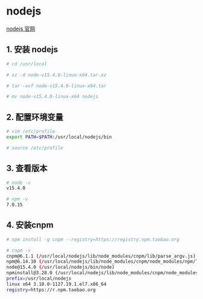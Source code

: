 # nodejs
[nodejs 官网](https://nodejs.org/en/ 'nodejs')

## 1. 安装 nodejs
```bash
# cd /usr/local

# xz -d node-v15.4.0-linux-x64.tar.xz

# tar -xvf node-v15.4.0-linux-x64.tar

# mv node-v15.4.0-linux-x64 nodejs
```

## 2. 配置环境变量
```bash
# vim /etc/profile
export PATH=$PATH:/usr/local/nodejs/bin

# source /etc/profile
```

## 3. 查看版本
```bash
# node -v
v15.4.0

# npm -v
7.0.15
```

## 4. 安装cnpm
```bash
# npm install -g cnpm --registry=https://registry.npm.taobao.org

# cnpm -v
cnpm@6.1.1 (/usr/local/nodejs/lib/node_modules/cnpm/lib/parse_argv.js)
npm@6.14.10 (/usr/local/nodejs/lib/node_modules/cnpm/node_modules/npm/lib/npm.js)
node@15.4.0 (/usr/local/nodejs/bin/node)
npminstall@3.28.0 (/usr/local/nodejs/lib/node_modules/cnpm/node_modules/npminstall/lib/index.js)
prefix=/usr/local/nodejs 
linux x64 3.10.0-1127.19.1.el7.x86_64 
registry=https://r.npm.taobao.org
```
